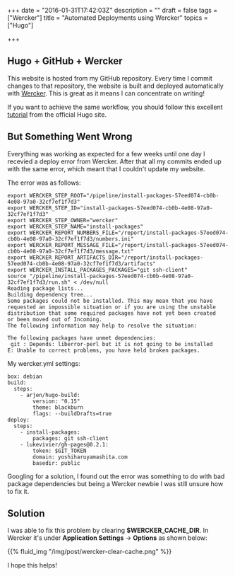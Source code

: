 +++
date = "2016-01-31T17:42:03Z"
description = ""
draft = false
tags = ["Wercker"]
title = "Automated Deployments using Wercker"
topics = ["Hugo"]

+++

## Hugo + GitHub + Wercker

This website is hosted from my GitHub repository. Every time I commit changes to that repository, the website is built and deployed automatically with [Wercker](//wercker.com/). This is great as it means I can concentrate on writing!

If you want to achieve the same workflow, you should follow this excellent [tutorial](//gohugo.io/tutorials/automated-deployments/) from the official Hugo site.

## But Something Went Wrong

Everything was working as expected for a few weeks until one day I recevied a deploy error from Wercker. After that all my commits ended up with the same error, which meant that I couldn't update my website.

The error was as follows: 

```
export WERCKER_STEP_ROOT="/pipeline/install-packages-57eed074-cb0b-4e08-97a0-32cf7ef1f7d3"
export WERCKER_STEP_ID="install-packages-57eed074-cb0b-4e08-97a0-32cf7ef1f7d3"
export WERCKER_STEP_OWNER="wercker"
export WERCKER_STEP_NAME="install-packages"
export WERCKER_REPORT_NUMBERS_FILE="/report/install-packages-57eed074-cb0b-4e08-97a0-32cf7ef1f7d3/numbers.ini"
export WERCKER_REPORT_MESSAGE_FILE="/report/install-packages-57eed074-cb0b-4e08-97a0-32cf7ef1f7d3/message.txt"
export WERCKER_REPORT_ARTIFACTS_DIR="/report/install-packages-57eed074-cb0b-4e08-97a0-32cf7ef1f7d3/artifacts"
export WERCKER_INSTALL_PACKAGES_PACKAGES="git ssh-client"
source "/pipeline/install-packages-57eed074-cb0b-4e08-97a0-32cf7ef1f7d3/run.sh" < /dev/null
Reading package lists...
Building dependency tree...
Some packages could not be installed. This may mean that you have
requested an impossible situation or if you are using the unstable
distribution that some required packages have not yet been created
or been moved out of Incoming.
The following information may help to resolve the situation:

The following packages have unmet dependencies:
 git : Depends: liberror-perl but it is not going to be installed
E: Unable to correct problems, you have held broken packages.
```

My wercker.yml settings:

```
box: debian
build:
  steps:
    - arjen/hugo-build:
        version: "0.15"
        theme: blackburn
        flags: --buildDrafts=true
deploy:
  steps:
    - install-packages:
        packages: git ssh-client
    - lukevivier/gh-pages@0.2.1:
        token: $GIT_TOKEN
        domain: yoshiharuyamashita.com
        basedir: public
```

Googling for a solution, I found out the error was something to do with bad package dependencies but being a Wercker newbie I was still unsure how to fix it.

## Solution
 
 I was able to fix this problem by clearing **$WERCKER_CACHE_DIR**. In Wercker it's under **Application Settings** -> **Options** as shown below:
 
{{% fluid_img "/img/post/wercker-clear-cache.png" %}}

I hope this helps!